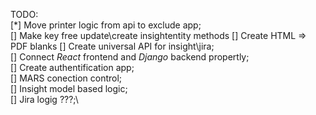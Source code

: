 TODO:\
[*] Move printer logic from api to exclude app;\
[] Make key free update\create insightentity methods
[] Create HTML => PDF blanks
[] Create universal API for insight\jira;\
[] Connect *React* frontend and *Django* backend propertly;\
[] Create authentification app;\
[] MARS conection control;\
[] Insight model based logic;\
[] Jira logig ???;\